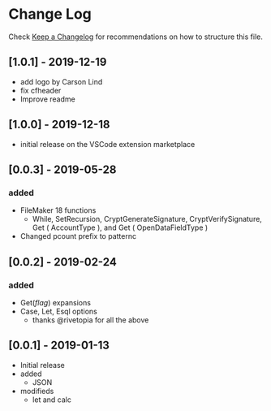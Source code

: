 # Change Log

Check [Keep a Changelog](http://keepachangelog.com/) for recommendations on how to structure this file.

## [1.0.1] - 2019-12-19

- add logo by Carson Lind
- fix cfheader
- Improve readme

## [1.0.0] - 2019-12-18

- initial release on the VSCode extension marketplace

## [0.0.3] - 2019-05-28

### added

- FileMaker 18 functions
  - While, SetRecursion, CryptGenerateSignature, CryptVerifySignature, Get ( AccountType ), and Get ( OpenDataFieldType )
- Changed pcount prefix to patternc

## [0.0.2] - 2019-02-24

### added

- Get(_flag_) expansions
- Case, Let, Esql options
  - thanks @rivetopia for all the above

## [0.0.1] - 2019-01-13

- Initial release
- added
  - JSON
- modifieds
  - let and calc
